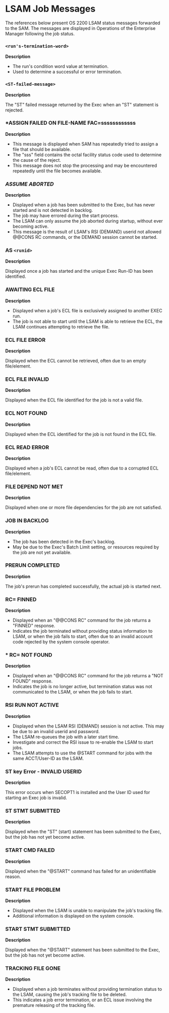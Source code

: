 # LSAM Job Messages

The references below present OS 2200 LSAM status messages forwarded to the SAM. The messages are displayed in Operations of the Enterprise Manager following the job status.

### ```<run's-termination-word>```

**Description**

* The run's condition word value at termination.
* Used to determine a successful or error termination.

### ```<ST-failed-message>```

**Description**

The "ST" failed message returned by the Exec when an "ST" statement is rejected.

### *ASSIGN FAILED ON FILE-NAME FAC=ssssssssssss

**Description**

* This message is displayed when SAM has repeatedly tried to assign a file that should be available.
* The "sss" field contains the octal facility status code used to determine the cause of the reject.
* This message does not stop the processing and may be encountered repeatedly until the file becomes available.

### *ASSUME ABORTED*

**Description**

* Displayed when a job has been submitted to the Exec, but has never started and is not detected in backlog.
* The job may have errored during the start process.
* The LSAM can only assume the job aborted during startup, without ever becoming active.
* This message is the result of LSAM's RSI (DEMAND) userid not allowed @@CONS RC commands, or the DEMAND session cannot be started.

### AS ```<runid>```

**Description**

Displayed once a job has started and the unique Exec Run-ID has been identified.

### AWAITING ECL FILE

**Description**

* Displayed when a job's ECL file is exclusively assigned to another EXEC run.
* The job is not able to start until the LSAM is able to retrieve the ECL, the LSAM continues attempting to retrieve the file.

### ECL FILE ERROR

**Description**

Displayed when the ECL cannot be retrieved, often due to an empty file/element.

### ECL FILE INVALID

**Description**

Displayed when the ECL file identified for the job is not a valid file.

### ECL NOT FOUND

**Description**

Displayed when the ECL identified for the job is not found in the ECL file.

### ECL READ ERROR

**Description**

Displayed when a job's ECL cannot be read, often due to a corrupted ECL file/element.

### FILE DEPEND NOT MET	

**Description**

Displayed when one or more file dependencies for the job are not satisfied.

### JOB IN BACKLOG

**Description**

* The job has been detected in the Exec's backlog.
* May be due to the Exec's Batch Limit setting, or resources required by the job are not yet available.

### PRERUN COMPLETED

**Description**

The job's prerun has completed successfully, the actual job is started next.

### RC= FINNED

**Description**

* Displayed when an "@@CONS RC" command for the job returns a "FINNED" response.
* Indicates the job terminated without providing status information to LSAM, or when the job fails to start, often due to an invalid account code rejected by the system console operator.

### * RC= NOT FOUND

**Description**

* Displayed when an "@@CONS RC" command for the job returns a "NOT FOUND" response.
* Indicates the job is no longer active, but termination status was not communicated to the LSAM, or when the job fails to start.

### RSI RUN NOT ACTIVE

**Description**

* Displayed when the LSAM RSI (DEMAND) session is not active. This may be due to an invalid userid and password.
* The LSAM re-queues the job with a later start time.
* Investigate and correct the RSI issue to re-enable the LSAM to start jobs.
* The LSAM attempts to use the @START command for jobs with the same ACCT/User-ID as the LSAM.

### ST key Error - INVALID USERID

**Description**

This error occurs when SECOPT1 is installed and the User ID used for starting an Exec job is invalid.

### ST STMT SUBMITTED

**Description**

Displayed when the "ST" (start) statement has been submitted to the Exec, but the job has not yet become active.

### START CMD FAILED

**Description**

Displayed when the "@START" command has failed for an unidentifiable reason.

### START FILE PROBLEM

**Description**

* Displayed when the LSAM is unable to manipulate the job's tracking file.
* Additional information is displayed on the system console.

### START STMT SUBMITTED

**Description**

Displayed when the "@START" statement has been submitted to the Exec, but the job has not yet become active.

### TRACKING FILE GONE

**Description**

* Displayed when a job terminates without providing termination status to the LSAM, causing the job's tracking file to be deleted.
* This indicates a job error termination, or an ECL issue involving the premature releasing of the tracking file.